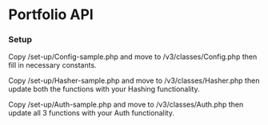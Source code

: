 # Portfolio API

### Setup
Copy /set-up/Config-sample.php and move to /v3/classes/Config.php then fill in necessary constants.

Copy /set-up/Hasher-sample.php and move to /v3/classes/Hasher.php then update both the functions with your Hashing functionality.

Copy /set-up/Auth-sample.php and move to /v3/classes/Auth.php then update all 3 functions with your Auth functionality.